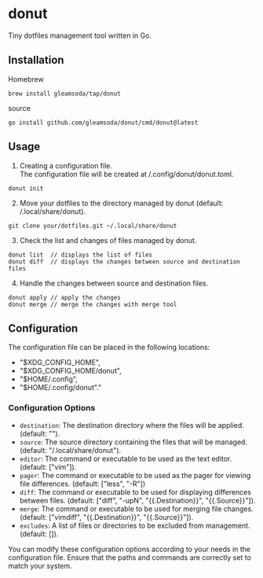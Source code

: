 # donut

Tiny dotfiles management tool written in Go.

## Installation

Homebrew

```
brew install gleamsoda/tap/donut
```

source

```
go install github.com/gleamsoda/donut/cmd/donut@latest
```

## Usage

1. Creating a configuration file.  
   The configuration file will be created at <yourhomedir>/.config/donut/donut.toml.

```
donut init
```

2. Move your dotfiles to the directory managed by donut (default: <yourhomedir>/.local/share/donut).

```
git clone your/dotfiles.git ~/.local/share/donut
```

3. Check the list and changes of files managed by donut.

```
donut list  // displays the list of files
donut diff  // displays the changes between source and destination files
```

4. Handle the changes between source and destination files.

```
donut apply // apply the changes
donut merge // merge the changes with merge tool
```

## Configuration

The configuration file can be placed in the following locations:

- "$XDG_CONFIG_HOME",
- "$XDG_CONFIG_HOME/donut",
- "$HOME/.config",
- "$HOME/.config/donut"."

### Configuration Options

- `destination`: The destination directory where the files will be applied. (default: "<yourhomedir>").
- `source`: The source directory containing the files that will be managed. (default: "<yourhomedir>/.local/share/donut").
- `editor`: The command or executable to be used as the text editor. (default: ["vim"]).
- `pager`: The command or executable to be used as the pager for viewing file differences. (default: ["less", "-R"])
- `diff`: The command or executable to be used for displaying differences between files. (default: ["diff", "-upN", "{{.Destination}}", "{{.Source}}"]).
- `merge`: The command or executable to be used for merging file changes. (default: ["vimdiff", "{{.Destination}}", "{{.Source}}"]).
- `excludes`: A list of files or directories to be excluded from management. (default: []).

You can modify these configuration options according to your needs in the configuration file. Ensure that the paths and commands are correctly set to match your system.
